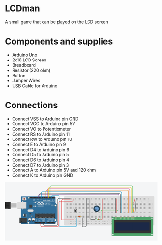 # LCDman
 A small game that can be played on the LCD screen
<h1> Components and supplies </h1>
<ul>
 <li>Arduino Uno</li>
 <li>2x16 LCD Screen</li>
 <li>Breadboard</li>
 <li>Resistor (220 ohm)</li>
 <li>Button</li>
 <li>Jumper Wires</li>
 <li>USB Cable for Arduino</li>
</ul>


<h1>Connections</h1>

<ul>
 <li>Connect VSS to Arduino pin GND </li>
 <li>Connect VCC to Arduino pin 5V </li>
 <li>Connect VO to Potentiometer</li>
 <li>Connect RS to Arduino pin 11</li>
 <li>Connect RW to Arduino pin 10</li>
 <li>Connect E to Arduino pin 9</li>
 <li>Connect D4 to Arduino pin 6</li>
 <li>Connect D5 to Arduino pin 5</li>
 <li>Connect D6 to Arduino pin 4</li>
 <li>Connect D7 to Arduino pin 3</li>
 <li>Connect A to Arduino pin 5V and 120 ohm</li>
 <li>Connect K to Arduino pin GND</li>
</ul>

<img src="circuit_diagram.png" title="Ultrasonic Glasses" alt="Ultrasonic Glasses" width="1300">
